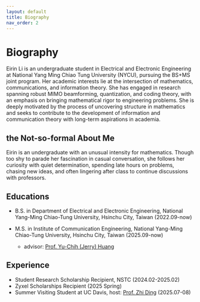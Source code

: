 ```yaml
---
layout: default
title: Biography 
nav_order: 2 
---
```


# Biography

Eirin Li is an undergraduate student in Electrical and Electronic Engineering at National Yang Ming Chiao Tung University (NYCU), pursuing the BS+MS joint program. Her academic interests lie at the intersection of mathematics, communications, and information theory. She has engaged in research spanning robust MIMO beamforming, quantization, and coding theory, with an emphasis on bringing mathematical rigor to engineering problems. She is deeply motivated by the process of uncovering structure in mathematics and seeks to contribute to the development of information and communication theory with long-term aspirations in academia.

## the Not-so-formal About Me
Eirin is an undergraduate with an unusual intensity for mathematics. Though too shy to parade her fascination in casual conversation, she follows her curiosity with quiet determination, spending late hours on problems, chasing new ideas, and often lingering after class to continue discussions with professors.

## Educations
- B.S. in Department of Electrical and Electronic Engineering, National Yang-Ming Chiao-Tung University, Hsinchu City, Taiwan (2022.09-now)

- M.S. in Institute of Communication Engineering, National Yang-Ming Chiao-Tung University, Hsinchu City, Taiwan (2025.09-now)
    - advisor: [Prof. Yu-Chih (Jerry) Huang](https://sites.google.com/site/ycjerryhuang/)


## Experience
- Student Research Scholarship Recipient, NSTC (2024.02-2025.02) 
- Zyxel Scholarships Recipient (2025 Spring)
- Summer Visiting Student at UC Davis, host: [Prof. Zhi Ding](https://faculty.engineering.ucdavis.edu/ding/) (2025.07-08) 
